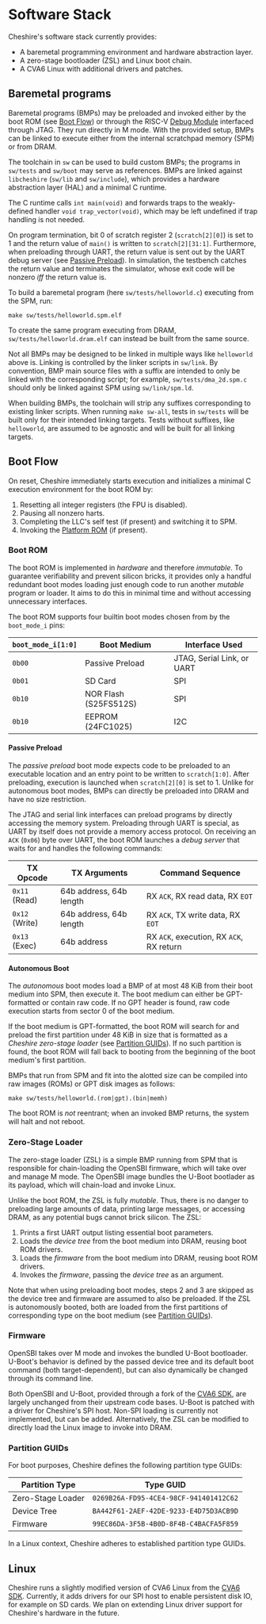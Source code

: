 # Software Stack

Cheshire's software stack currently provides:

- A baremetal programming environment and hardware abstraction layer.
- A zero-stage bootloader (ZSL) and Linux boot chain.
- A CVA6 Linux with additional drivers and patches.

## Baremetal programs

Baremetal programs (BMPs) may be preloaded and invoked either by the boot ROM (see [Boot Flow](#boot-flow)) or through the RISC-V [Debug Module](arch.md#debug-module) interfaced through JTAG. They run directly in M mode. With the provided setup, BMPs can be linked to execute either from the internal scratchpad memory (SPM) or from DRAM.

The toolchain in `sw` can be used to build custom BMPs; the programs in `sw/tests` and `sw/boot` may serve as references. BMPs are linked against `libcheshire` (`sw/lib` and `sw/include`), which provides a hardware abstraction layer (HAL) and a minimal C runtime.

The C runtime calls `int main(void)` and forwards traps to the weakly-defined handler `void trap_vector(void)`, which may be left undefined if trap handling is not needed.

On program termination, bit 0 of scratch register 2 (`scratch[2][0]`) is set to 1 and the return value of `main()` is written to `scratch[2][31:1]`. Furthermore, when preloading through UART, the return value is sent out by the UART debug server (see [Passive Preload](#passive-preload)). In simulation, the testbench catches the return value and terminates the simulator, whose exit code will be nonzero *iff* the return value is.

To build a baremetal program (here `sw/tests/helloworld.c`) executing from the SPM, run:

```
make sw/tests/helloworld.spm.elf
```

To create the same program executing from DRAM, `sw/tests/helloworld.dram.elf` can instead be built from the same source.

Not all BMPs may be designed to be linked in multiple ways like `helloworld` above is. Linking is controlled by the linker scripts in `sw/link`. By convention, BMP main source files with a suffix are intended to only be linked with the corresponding script; for example, `sw/tests/dma_2d.spm.c` should only be linked against SPM using `sw/link/spm.ld`.

When building BMPs, the toolchain will strip any suffixes corresponding to existing linker scripts. When running `make sw-all`, tests in `sw/tests` will be built only for their intended linking targets. Tests without suffixes, like `helloworld`, are assumed to be agnostic and will be built for all linking targets.

## Boot Flow

On reset, Cheshire immediately starts execution and initializes a minimal C execution environment for the boot ROM by:

1. Resetting all integer registers (the FPU is disabled).
2. Pausing all nonzero harts.
3. Completing the LLC's self test (if present) and switching it to SPM.
4. Invoking the [Platform ROM](../tg/integr.md#platform-rom) (if present).

### Boot ROM

The boot ROM is implemented in *hardware* and therefore *immutable*. To guarantee verifiability and prevent silicon bricks, it provides only a handful redundant boot modes loading just enough code to run another *mutable* program or loader. It aims to do this in minimal time and without accessing unnecessary interfaces.

The boot ROM supports four builtin boot modes chosen from by the `boot_mode_i` pins:

| `boot_mode_i[1:0]`  | Boot Medium           | Interface Used             |
| ------------------- | --------------------- | -------------------------- |
| `0b00`              | Passive Preload       | JTAG, Serial Link, or UART |
| `0b01`              | SD Card               | SPI                        |
| `0b10`              | NOR Flash (S25FS512S) | SPI                        |
| `0b10`              | EEPROM (24FC1025)     | I2C                        |


#### Passive Preload

The *passive preload* boot mode expects code to be preloaded to an executable location and an entry point to be written to `scratch[1:0]`. After preloading, execution is launched when `scratch[2][0]` is set to 1. Unlike for autonomous boot modes, BMPs can directly be preloaded into DRAM and have no size restriction.

The JTAG and serial link interfaces can preload programs by directly accessing the memory system. Preloading through UART is special, as UART by itself does not provide a memory access protocol. On receiving an `ACK` (`0x06`) byte over UART, the boot ROM launches a *debug server* that waits for and handles the following commands:

| TX Opcode      | TX Arguments            | Command Sequence                          |
| -------------- | ----------------------- | ----------------------------------------- |
| `0x11` (Read)  | 64b address, 64b length | RX `ACK`, RX read data, RX `EOT`          |
| `0x12` (Write) | 64b address, 64b length | RX `ACK`, TX write data, RX `EOT`         |
| `0x13` (Exec)  | 64b address             | RX `ACK`, execution, RX `ACK`, RX return  |


#### Autonomous Boot

The *autonomous* boot modes load a BMP of at most 48 KiB from their boot medium into SPM, then execute it. The boot medium can either be GPT-formatted or contain raw code. If no GPT header is found, raw code execution starts from sector 0 of the boot medium.

If the boot medium is GPT-formatted, the boot ROM will search for and preload the first partition under 48 KiB in size that is formatted as a *Cheshire zero-stage loader* (see [Partition GUIDs](#partition-guids)). If no such partition is found, the boot ROM will fall back to booting from the beginning of the boot medium's first partition.

BMPs that run from SPM and fit into the alotted size can be compiled into raw images (ROMs) or GPT disk images as follows:

```
make sw/tests/helloworld.(rom|gpt).(bin|memh)
```

The boot ROM is *not* reentrant; when an invoked BMP returns, the system will halt and not reboot.

### Zero-Stage Loader

The zero-stage loader (ZSL) is a simple BMP running from SPM that is responsible for chain-loading the OpenSBI firmware, which will take over and manage M mode. The OpenSBI image bundles the U-Boot bootlader as its payload, which will chain-load and invoke Linux.

Unlike the boot ROM, the ZSL is fully *mutable*. Thus, there is no danger to preloading large amounts of data, printing large messages, or accessing DRAM, as any potential bugs cannot brick silicon. The ZSL:

1. Prints a first UART output listing essential boot parameters.
2. Loads the *device tree* from the boot medium into DRAM, reusing boot ROM drivers.
3. Loads the *firmware* from the boot medium into DRAM, reusing boot ROM drivers.
4. Invokes the *firmware*, passing the *device tree* as an argument.

Note that when using preloading boot modes, steps 2 and 3 are skipped as the device tree and firmware are assumed to also be preloaded. If the ZSL is autonomously booted, both are loaded from the first partitions of corresponding type on the boot medium (see [Partition GUIDs](#partition-guids)).

### Firmware

OpenSBI takes over M mode and invokes the bundled U-Boot bootloader. U-Boot's behavior is defined by the passed device tree and its default boot command (both target-dependent), but can also dynamically be changed through its command line.

Both OpenSBI and U-Boot, provided through a fork of the [CVA6 SDK](https://github.com/pulp-platform/cva6-sdk/tree/cheshire), are largely unchanged from their upstream code bases. U-Boot is patched with a driver for Cheshire's SPI host. Non-SPI loading is currently not implemented, but can be added. Alternatively, the ZSL can be modified to directly load the Linux image to invoke into DRAM.

### Partition GUIDs

For boot purposes, Cheshire defines the following partition type GUIDs:

| Partition Type    | Type GUID                              |
| ----------------- | -------------------------------------- |
| Zero-Stage Loader | `0269B26A-FD95-4CE4-98CF-941401412C62` |
| Device Tree       | `BA442F61-2AEF-42DE-9233-E4D75D3ACB9D` |
| Firmware          | `99EC86DA-3F5B-4B0D-8F4B-C4BACFA5F859` |

In a Linux context, Cheshire adheres to established partition type GUIDs.

## Linux

Cheshire runs a slightly modified version of CVA6 Linux from the [CVA6 SDK](https://github.com/pulp-platform/cva6-sdk/tree/cheshire). Currently, it adds drivers for our SPI host to enable persistent disk IO, for example on SD cards. We plan on extending Linux driver support for Cheshire's hardware in the future.
